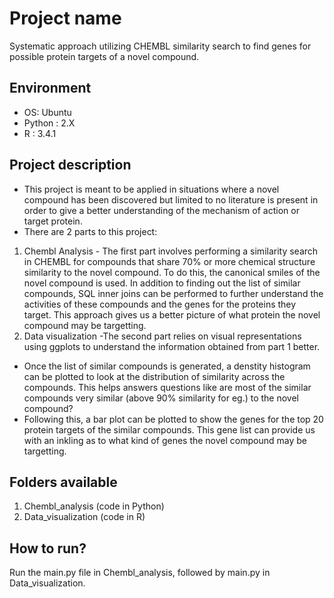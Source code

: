 # Project name
Systematic approach utilizing CHEMBL similarity search to find genes for possible protein targets of a novel compound.

## Environment
- OS: Ubuntu
- Python : 2.X
- R : 3.4.1

## Project description
- This project is meant to be applied in situations where a novel compound has been discovered but limited to no literature is present in order to 
give a better understanding of the mechanism of action or target protein.
- There are 2 parts to this project:
1. Chembl Analysis - The first part involves performing a similarity search in CHEMBL for compounds that share 70% or more chemical structure similarity to 
the novel compound. To do this, the canonical smiles of the novel compound is used. In addition to finding out the list of similar compounds, 
SQL inner joins can be performed to further understand the activities of these compounds and the genes for the proteins they target. This approach
gives us a better picture of what protein the novel compound may be targetting.
2. Data visualization -The second part relies on visual representations using ggplots to understand the information obtained from part 1 better. 
- Once the list of similar compounds is generated, a denstity histogram can be plotted to look at the distribution of similarity across the compounds. This 
helps answers questions like are most of the similar compounds very similar (above 90% similarity for eg.) to the novel compound? 
- Following this, a bar plot can be plotted to show the genes for the top 20 protein targets of the similar compounds. This gene list can provide
us with an inkling as to what kind of genes the novel compound may be targetting.

## Folders available
1. Chembl_analysis (code in Python)
2. Data_visualization (code in R)

## How to run?
Run the main.py file in Chembl_analysis, followed by main.py in Data_visualization.
